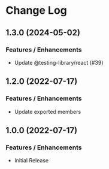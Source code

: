 # Change Log

## 1.3.0 (2024-05-02)

### Features / Enhancements

- Update @testing-library/react (#39)

## 1.2.0 (2022-07-17)

### Features / Enhancements

- Update exported members

## 1.0.0 (2022-07-17)

### Features / Enhancements

- Initial Release
